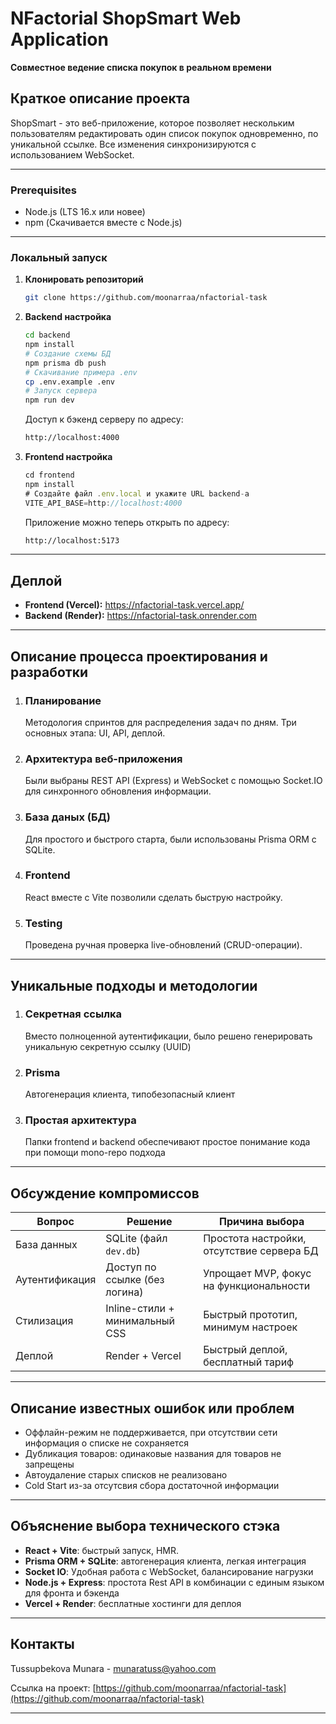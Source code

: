 # NFactorial ShopSmart Web Application

**Совместное ведение списка покупок в реальном времени**


## Краткое описание проекта
ShopSmart - это веб-приложение, которое позволяет нескольким пользователям редактировать
один список покупок одновременно, по уникальной ссылке. Все изменения синхронизируются
с использованием WebSocket.

---

### Prerequisites
* Node.js (LTS 16.x или новее)
* npm (Скачивается вместе с Node.js)
---

### Локальный запуск

1. **Клонировать репозиторий**
    ```bash
    git clone https://github.com/moonarraa/nfactorial-task
   ```
2. **Backend настройка**
    ```bash
    cd backend
    npm install
    # Создание схемы БД
    npm prisma db push
    # Скачивание примера .env
    cp .env.example .env
    # Запуск сервера
    npm run dev
    ```
    Доступ к бэкенд серверу по адресу:
    ```sh
    http://localhost:4000
    ```
4. **Frontend настройка**
   ```js
   cd frontend
   npm install
   # Создайте файл .env.local и укажите URL backend-a
   VITE_API_BASE=http://localhost:4000
   ```
      Приложение можно теперь открыть по адресу:
   ```sh
   http://localhost:5173
   ```

---

## Деплой

- **Frontend (Vercel):**
  https://nfactorial-task.vercel.app/
- **Backend (Render):**
  https://nfactorial-task.onrender.com

---

## Описание процесса проектирования и разработки

1. ### Планирование
    Методология спринтов для распределения задач по дням. Три основных
    этапа: UI, API, деплой.

2. ### Архитектура веб-приложения
    Были выбраны REST API (Express) и WebSocket с помощью Socket.IO для 
    синхронного обновления информации.

3. ### База даных (БД)
    Для простого и быстрого старта, были использованы Prisma ORM с SQLite.


4. ### Frontend
    React вместе с Vite позволили сделать быструю настройку.

5. ### Testing
    Проведена ручная проверка live-обновлений (CRUD-операции).

---

## Уникальные подходы и методологии
1. ### Секретная ссылка
    Вместо полноценной аутентификации, было решено генерировать уникальную
    секретную ссылку (UUID)

2. ### Prisma
    Автогенерация клиента, типобезопасный клиент

2. ### Простая архитектура
    Папки frontend и backend обеспечивают простое понимание кода при помощи 
    mono-repo подхода

---

## Обсуждение компромиссов


| Вопрос        | Решение                         | Причина выбора                              |
|---------------|---------------------------------|----------------------------------------------|
| База данных   | SQLite (файл `dev.db`)          | Простота настройки, отсутствие сервера БД    |
| Аутентификация| Доступ по ссылке (без логина)   | Упрощает MVP, фокус на функциональности      |
| Стилизация    | Inline-стили + минимальный CSS  | Быстрый прототип, минимум настроек           |
| Деплой        | Render + Vercel                 | Быстрый деплой, бесплатный тариф      

---
## Описание известных ошибок или проблем

- Оффлайн-режим не поддерживается, при отсутствии сети информация о списке не сохраняется
- Дубликация товаров: одинаковые названия для товаров не запрещены
- Автоудаление старых списков не реализовано
- Cold Start из-за отсутсвия сбора достаточной информации

---

## Объяснение выбора технического стэка
- **React + Vite**: быстрый запуск, HMR. 
- **Prisma ORM + SQLite**: автогенерация клиента, легкая интеграция
- **Socket IO**: Удобная работа с WebSocket, балансирование нагрузки
- **Node.js + Express**: простота Rest API в комбинации с единым языком для фронта и бэкенда
- **Vercel + Render**: бесплатные хостинги для деплоя

---

## Контакты

Tussupbekova Munara - munaratuss@yahoo.com

Ссылка на проект: [https://github.com/moonarraa/nfactorial-task](https://github.com/moonarraa/nfactorial-task)

---

